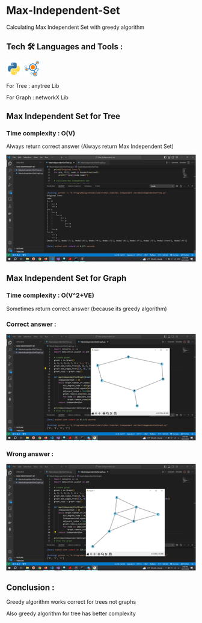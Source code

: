 # Max-Independent-Set
Calculating Max Independent Set with greedy algorithm

## Tech :hammer_and_wrench: Languages and Tools :
<div>
  <img src="https://github.com/devicons/devicon/blob/master/icons/python/python-original.svg" title="Python" alt="Python" width="40" height="40"/>&nbsp;
  <img src="https://github.com/devicons/devicon/blob/master/icons/networkx/networkx-original.svg"  title="Networkx" alt="Networkx" width="40" height="40"/>&nbsp;
</div>

For Tree : anytree Lib

For Graph : networkX Lib

## Max Independent Set for Tree

### Time complexity : O(V)

Always return correct answer (Always return Max Independent Set)

<img src="/Pictures/1.png"/>

## Max Independent Set for Graph

### Time complexity : O(V^2+VE)

Sometimes return correct answer (because its greedy algorithm)

### Correct answer :

<img src="/Pictures/3.png"/>

### Wrong answer :

<img src="/Pictures/2.png"/>

## Conclusion :

Greedy algorithm works correct for trees not graphs

Also greedy algorithm for tree has better complexity
